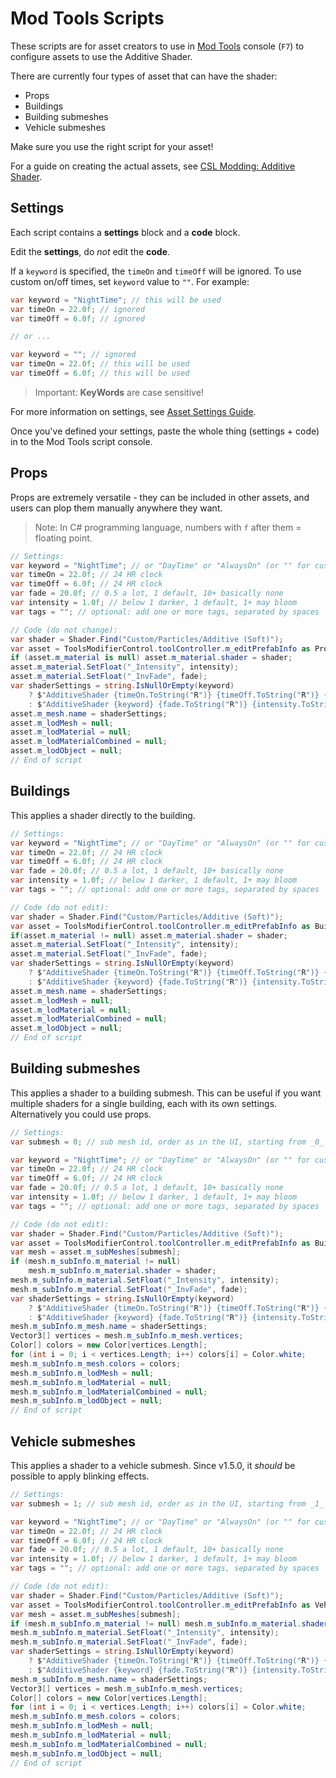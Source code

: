 # Mod Tools Scripts

These scripts are for asset creators to use in [Mod Tools](https://steamcommunity.com/sharedfiles/filedetails/?id=450877484)
console (`F7`) to configure assets to use the Additive Shader.

There are currently four types of asset that can have the shader:

* Props
* Buildings
* Building submeshes
* Vehicle submeshes

Make sure you use the right script for your asset!

For a guide on creating the actual assets, see [CSL Modding: Additive Shader](https://cslmodding.info/mod/additive-shader/).

## Settings

Each script contains a **settings** block and a **code** block.

Edit the **settings**, do _not_ edit the **code**.

If a `keyword` is specified, the `timeOn` and `timeOff` will be ignored. To use
custom on/off times, set `keyword` value to `""`. For example:

```cs
var keyword = "NightTime"; // this will be used
var timeOn = 22.0f; // ignored
var timeOff = 6.0f; // ignored

// or ...

var keyword = ""; // ignored
var timeOn = 22.0f; // this will be used
var timeOff = 6.0f; // this will be used
```

> Important: **KeyWords** are case sensitive!

For more information on settings, see [Asset Settings Guide](./SETTINGS.md).

Once you've defined your settings, paste the whole thing (settings + code)
in to the Mod Tools script console.

## Props

Props are extremely versatile - they can be included in other assets, and users
can plop them manually anywhere they want.

> Note: In C# programming language, numbers with `f` after them = floating point.

```cs
// Settings:
var keyword = "NightTime"; // or "DayTime" or "AlwaysOn" (or "" for custom times)
var timeOn = 22.0f; // 24 HR clock
var timeOff = 6.0f; // 24 HR clock
var fade = 20.0f; // 0.5 a lot, 1 default, 10+ basically none
var intensity = 1.0f; // below 1 darker, 1 default, 1+ may bloom
var tags = ""; // optional: add one or more tags, separated by spaces

// Code (do not change):
var shader = Shader.Find("Custom/Particles/Additive (Soft)");
var asset = ToolsModifierControl.toolController.m_editPrefabInfo as PropInfo;
if (asset.m_material is null) asset.m_material.shader = shader;
asset.m_material.SetFloat("_Intensity", intensity);
asset.m_material.SetFloat("_InvFade", fade);
var shaderSettings = string.IsNullOrEmpty(keyword)
    ? $"AdditiveShader {timeOn.ToString("R")} {timeOff.ToString("R")} {fade.ToString("R")} {intensity.ToString("R")} {tags}"
    : $"AdditiveShader {keyword} {fade.ToString("R")} {intensity.ToString("R")} {tags}";
asset.m_mesh.name = shaderSettings;
asset.m_lodMesh = null;
asset.m_lodMaterial = null;
asset.m_lodMaterialCombined = null;
asset.m_lodObject = null;
// End of script
```

## Buildings

This applies a shader directly to the building.

```cs
// Settings:
var keyword = "NightTime"; // or "DayTime" or "AlwaysOn" (or "" for custom times)
var timeOn = 22.0f; // 24 HR clock
var timeOff = 6.0f; // 24 HR clock
var fade = 20.0f; // 0.5 a lot, 1 default, 10+ basically none
var intensity = 1.0f; // below 1 darker, 1 default, 1+ may bloom
var tags = ""; // optional: add one or more tags, separated by spaces

// Code (do not edit):
var shader = Shader.Find("Custom/Particles/Additive (Soft)");
var asset = ToolsModifierControl.toolController.m_editPrefabInfo as BuildingInfo;
if(asset.m_material != null) asset.m_material.shader = shader;
asset.m_material.SetFloat("_Intensity", intensity);
asset.m_material.SetFloat("_InvFade", fade);
var shaderSettings = string.IsNullOrEmpty(keyword)
    ? $"AdditiveShader {timeOn.ToString("R")} {timeOff.ToString("R")} {fade.ToString("R")} {intensity.ToString("R")} {tags}"
    : $"AdditiveShader {keyword} {fade.ToString("R")} {intensity.ToString("R")} {tags}";
asset.m_mesh.name = shaderSettings;
asset.m_lodMesh = null;
asset.m_lodMaterial = null;
asset.m_lodMaterialCombined = null;
asset.m_lodObject = null;
// End of script
```

## Building submeshes

This applies a shader to a building submesh. This can be useful if you want
multiple shaders for a single building, each with its own settings.
Alternatively you could use props.

```cs
// Settings:
var submesh = 0; // sub mesh id, order as in the UI, starting from _0_

var keyword = "NightTime"; // or "DayTime" or "AlwaysOn" (or "" for custom times)
var timeOn = 22.0f; // 24 HR clock
var timeOff = 6.0f; // 24 HR clock
var fade = 20.0f; // 0.5 a lot, 1 default, 10+ basically none
var intensity = 1.0f; // below 1 darker, 1 default, 1+ may bloom
var tags = ""; // optional: add one or more tags, separated by spaces

// Code (do not edit):
var shader = Shader.Find("Custom/Particles/Additive (Soft)");
var asset = ToolsModifierControl.toolController.m_editPrefabInfo as BuildingInfo;
var mesh = asset.m_subMeshes[submesh];
if (mesh.m_subInfo.m_material != null)
    mesh.m_subInfo.m_material.shader = shader;
mesh.m_subInfo.m_material.SetFloat("_Intensity", intensity);
mesh.m_subInfo.m_material.SetFloat("_InvFade", fade);
var shaderSettings = string.IsNullOrEmpty(keyword)
    ? $"AdditiveShader {timeOn.ToString("R")} {timeOff.ToString("R")} {fade.ToString("R")} {intensity.ToString("R")} {tags}"
    : $"AdditiveShader {keyword} {fade.ToString("R")} {intensity.ToString("R")} {tags}";
mesh.m_subInfo.m_mesh.name = shaderSettings;
Vector3[] vertices = mesh.m_subInfo.m_mesh.vertices;
Color[] colors = new Color[vertices.Length];
for (int i = 0; i < vertices.Length; i++) colors[i] = Color.white;
mesh.m_subInfo.m_mesh.colors = colors;
mesh.m_subInfo.m_lodMesh = null;
mesh.m_subInfo.m_lodMaterial = null;
mesh.m_subInfo.m_lodMaterialCombined = null;
mesh.m_subInfo.m_lodObject = null;
// End of script
```

## Vehicle submeshes

This applies a shader to a vehicle submesh. Since v1.5.0, it _should_ be possible
to apply blinking effects.

```cs
// Settings:
var submesh = 1; // sub mesh id, order as in the UI, starting from _1_

var keyword = "NightTime"; // or "DayTime" or "AlwaysOn" (or "" for custom times)
var timeOn = 22.0f; // 24 HR clock
var timeOff = 6.0f; // 24 HR clock
var fade = 20.0f; // 0.5 a lot, 1 default, 10+ basically none
var intensity = 1.0f; // below 1 darker, 1 default, 1+ may bloom
var tags = ""; // optional: add one or more tags, separated by spaces

// Code (do not edit):
var shader = Shader.Find("Custom/Particles/Additive (Soft)");
var asset = ToolsModifierControl.toolController.m_editPrefabInfo as VehicleInfo;
var mesh = asset.m_subMeshes[submesh];
if (mesh.m_subInfo.m_material != null) mesh.m_subInfo.m_material.shader = shader;
mesh.m_subInfo.m_material.SetFloat("_Intensity", intensity);
mesh.m_subInfo.m_material.SetFloat("_InvFade", fade);
var shaderSettings = string.IsNullOrEmpty(keyword)
    ? $"AdditiveShader {timeOn.ToString("R")} {timeOff.ToString("R")} {fade.ToString("R")} {intensity.ToString("R")} {tags}"
    : $"AdditiveShader {keyword} {fade.ToString("R")} {intensity.ToString("R")} {tags}";
mesh.m_subInfo.m_mesh.name = shaderSettings;
Vector3[] vertices = mesh.m_subInfo.m_mesh.vertices;
Color[] colors = new Color[vertices.Length];
for (int i = 0; i < vertices.Length; i++) colors[i] = Color.white;
mesh.m_subInfo.m_mesh.colors = colors;
mesh.m_subInfo.m_lodMesh = null;
mesh.m_subInfo.m_lodMaterial = null;
mesh.m_subInfo.m_lodMaterialCombined = null;
mesh.m_subInfo.m_lodObject = null;
// End of script
```
